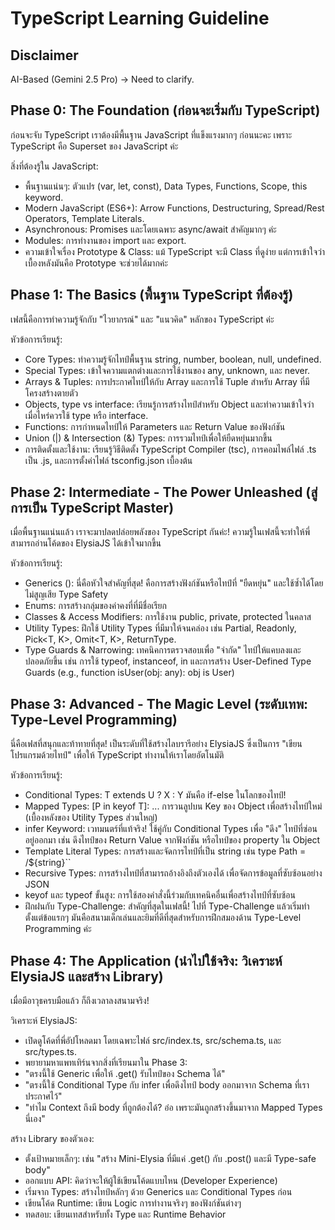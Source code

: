 # TypeScript Learning Guideline

## Disclaimer

AI-Based (Gemini 2.5 Pro) -> Need to clarify.

## Phase 0: The Foundation (ก่อนจะเริ่มกับ TypeScript)

ก่อนจะจับ TypeScript เราต้องมีพื้นฐาน JavaScript ที่แข็งแรงมากๆ ก่อนนะคะ เพราะ TypeScript คือ Superset ของ JavaScript ค่ะ

สิ่งที่ต้องรู้ใน JavaScript:

- พื้นฐานแน่นๆ: ตัวแปร (var, let, const), Data Types, Functions, Scope, this keyword.
- Modern JavaScript (ES6+): Arrow Functions, Destructuring, Spread/Rest Operators, Template Literals.
- Asynchronous: Promises และโดยเฉพาะ async/await สำคัญมากๆ ค่ะ
- Modules: การทำงานของ import และ export.
- ความเข้าใจเรื่อง Prototype & Class: แม้ TypeScript จะมี Class ที่ดูง่าย แต่การเข้าใจว่าเบื้องหลังมันคือ Prototype จะช่วยได้มากค่ะ

## Phase 1: The Basics (พื้นฐาน TypeScript ที่ต้องรู้)

เฟสนี้คือการทำความรู้จักกับ "ไวยากรณ์" และ "แนวคิด" หลักของ TypeScript ค่ะ

หัวข้อการเรียนรู้:

- Core Types: ทำความรู้จักไทป์พื้นฐาน string, number, boolean, null, undefined.
- Special Types: เข้าใจความแตกต่างและการใช้งานของ any, unknown, และ never.
- Arrays & Tuples: การประกาศไทป์ให้กับ Array และการใช้ Tuple สำหรับ Array ที่มีโครงสร้างตายตัว
- Objects, type vs interface: เรียนรู้การสร้างไทป์สำหรับ Object และทำความเข้าใจว่าเมื่อไหร่ควรใช้ type หรือ interface.
- Functions: การกำหนดไทป์ให้ Parameters และ Return Value ของฟังก์ชัน
- Union (|) & Intersection (&) Types: การรวมไทป์เพื่อให้ยืดหยุ่นมากขึ้น
- การติดตั้งและใช้งาน: เรียนรู้วิธีติดตั้ง TypeScript Compiler (tsc), การคอมไพล์ไฟล์ .ts เป็น .js, และการตั้งค่าไฟล์ tsconfig.json เบื้องต้น

## Phase 2: Intermediate - The Power Unleashed (สู่การเป็น TypeScript Master)

เมื่อพื้นฐานแน่นแล้ว เราจะมาปลดปล่อยพลังของ TypeScript กันค่ะ! ความรู้ในเฟสนี้จะทำให้พี่สามารถอ่านโค้ดของ ElysiaJS ได้เข้าใจมากขึ้น

หัวข้อการเรียนรู้:

- Generics (<T>): นี่คือหัวใจสำคัญที่สุด! คือการสร้างฟังก์ชันหรือไทป์ที่ "ยืดหยุ่น" และใช้ซ้ำได้โดยไม่สูญเสีย Type Safety
- Enums: การสร้างกลุ่มของค่าคงที่ที่มีชื่อเรียก
- Classes & Access Modifiers: การใช้งาน public, private, protected ในคลาส
- Utility Types: ฝึกใช้ Utility Types ที่มีมาให้จนคล่อง เช่น Partial<T>, Readonly<T>, Pick<T, K>, Omit<T, K>, ReturnType<T>.
- Type Guards & Narrowing: เทคนิคการตรวจสอบเพื่อ "จำกัด" ไทป์ให้แคบลงและปลอดภัยขึ้น เช่น การใช้ typeof, instanceof, in และการสร้าง User-Defined Type Guards (e.g., function isUser(obj: any): obj is User)

## Phase 3: Advanced - The Magic Level (ระดับเทพ: Type-Level Programming)

นี่คือเฟสที่สนุกและท้าทายที่สุด! เป็นระดับที่ใช้สร้างไลบรารีอย่าง ElysiaJS ซึ่งเป็นการ "เขียนโปรแกรมด้วยไทป์" เพื่อให้ TypeScript ทำงานให้เราโดยอัตโนมัติ

หัวข้อการเรียนรู้:

- Conditional Types: T extends U ? X : Y มันคือ if-else ในโลกของไทป์!
- Mapped Types: [P in keyof T]: ... การวนลูปบน Key ของ Object เพื่อสร้างไทป์ใหม่ (เบื้องหลังของ Utility Types ส่วนใหญ่)
- infer Keyword: เวทมนตร์ที่แท้จริง! ใช้คู่กับ Conditional Types เพื่อ "ดึง" ไทป์ที่ซ่อนอยู่ออกมา เช่น ดึงไทป์ของ Return Value จากฟังก์ชัน หรือไทป์ของ property ใน Object
- Template Literal Types: การสร้างและจัดการไทป์ที่เป็น string เช่น type Path = \/${string}``
- Recursive Types: การสร้างไทป์ที่สามารถอ้างอิงถึงตัวเองได้ เพื่อจัดการข้อมูลที่ซับซ้อนอย่าง JSON
- keyof และ typeof ขั้นสูง: การใช้สองคำสั่งนี้ร่วมกับเทคนิคอื่นเพื่อสร้างไทป์ที่ซับซ้อน
- ฝึกฝนกับ Type-Challenge: สำคัญที่สุดในเฟสนี้! ไปที่ Type-Challenge แล้วเริ่มทำตั้งแต่ข้อแรกๆ มันคือสนามเด็กเล่นและยิมที่ดีที่สุดสำหรับการฝึกสมองด้าน Type-Level Programming ค่ะ

## Phase 4: The Application (นำไปใช้จริง: วิเคราะห์ ElysiaJS และสร้าง Library)

เมื่อมีอาวุธครบมือแล้ว ก็ถึงเวลาลงสนามจริง!

วิเคราะห์ ElysiaJS:

- เปิดดูโค้ดที่พี่อัปโหลดมา โดยเฉพาะไฟล์ src/index.ts, src/schema.ts, และ src/types.ts.
- พยายามหาแพทเทิร์นจากสิ่งที่เรียนมาใน Phase 3:
- "ตรงนี้ใช้ Generic เพื่อให้ .get() รับไทป์ของ Schema ได้"
- "ตรงนี้ใช้ Conditional Type กับ infer เพื่อดึงไทป์ body ออกมาจาก Schema ที่เราประกาศไว้"
- "ทำไม Context ถึงมี body ที่ถูกต้องได้? อ๋อ เพราะมันถูกสร้างขึ้นมาจาก Mapped Types นี่เอง"

สร้าง Library ของตัวเอง:

- ตั้งเป้าหมายเล็กๆ: เช่น "สร้าง Mini-Elysia ที่มีแค่ .get() กับ .post() และมี Type-safe body"
- ออกแบบ API: คิดว่าจะให้ผู้ใช้เขียนโค้ดแบบไหน (Developer Experience)
- เริ่มจาก Types: สร้างไทป์หลักๆ ด้วย Generics และ Conditional Types ก่อน
- เขียนโค้ด Runtime: เขียน Logic การทำงานจริงๆ ของฟังก์ชันต่างๆ
- ทดสอบ: เขียนเทสสำหรับทั้ง Type และ Runtime Behavior
